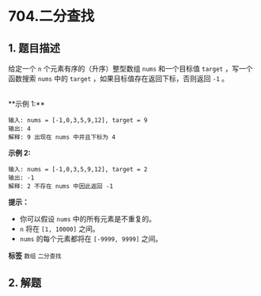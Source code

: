 # 704.二分查找

## 1. 题目描述

给定一个 `n` 个元素有序的（升序）整型数组 `nums` 和一个目标值 `target` ，写一个函数搜索 `nums` 中的 `target` ，如果目标值存在返回下标，否则返回 `-1` 。

<br>
 **示例 1:** 

```
输入: nums = [-1,0,3,5,9,12], target = 9
输出: 4
解释: 9 出现在 nums 中并且下标为 4

```
 **示例 2:** 

```
输入: nums = [-1,0,3,5,9,12], target = 2
输出: -1
解释: 2 不存在 nums 中因此返回 -1

```
 

 **提示：** 
- 你可以假设 `nums` 中的所有元素是不重复的。
-  `n` 将在 `[1, 10000]` 之间。
-  `nums` 的每个元素都将在 `[-9999, 9999]` 之间。
 
**标签**
`数组` `二分查找` 


## 2. 解题

